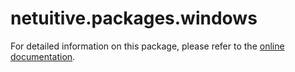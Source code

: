# netuitive.packages.windows

For detailed information on this package, please refer to the [online documentation](https://docs.virtana.com/en/windows-agent.html).
